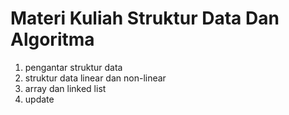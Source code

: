 # Materi Kuliah Struktur Data Dan Algoritma #

1. pengantar struktur data
2. struktur data linear dan non-linear
3. array dan linked list
4. update
